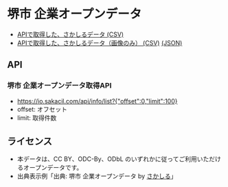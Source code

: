# 堺市 企業オープンデータ

- [APIで取得した、さかしるデータ (CSV)](https://codeforosaka.github.io/sakai-biz-opendata/data/company_all.csv)
- [APIで取得した、さかしるデータ（画像のみ） (CSV)](https://codeforosaka.github.io/sakai-biz-opendata/data/company_images.csv) [(JSON)](https://codeforosaka.github.io/sakai-biz-opendata/company_images.json)

## API

### 堺市 企業オープンデータ取得API

- https://io.sakacil.com/api/info/list?{"offset":0,"limit":100}
- offset: オフセット
- limit: 取得件数

## ライセンス

- 本データは、CC BY、ODC-By、ODbL のいずれかに従ってご利用いただけるオープンデータです。
- 出典表示例「出典: 堺市 企業オープンデータ by [さかしる](https://sakacil.com/)」
